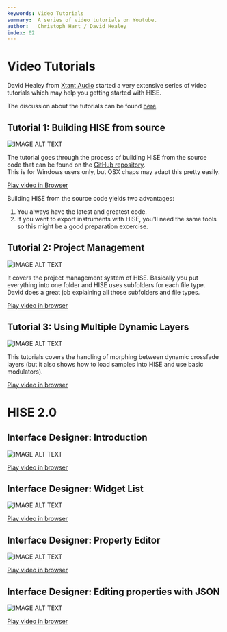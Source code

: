 ```yaml
---
keywords: Video Tutorials
summary:  A series of video tutorials on Youtube.
author:   Christoph Hart / David Healey
index: 02
---
```


# Video Tutorials

David Healey from [Xtant Audio](http://xtant-audio.com) started a very extensive series of video tutorials which may help you getting started with HISE.

The discussion about the tutorials can be found [here](http://forum.hise.audio/topic/207/video-tutorials).

## Tutorial 1: Building HISE from source

![IMAGE ALT TEXT](http://img.youtube.com/vi/0TtezP8lp24/0.jpg)

The tutorial goes through the process of building HISE from the source code that can be found on the [GitHub repository](https://github.com/christophhart/HISE).  
This is for Windows users only, but OSX chaps may adapt this pretty easily.

[Play video in Browser](http://www.youtube.com/watch?v=0TtezP8lp24)

Building HISE from the source code yields two advantages:

1. You always have the latest and greatest code.
2. If you want to export instruments with HISE, you'll need the same tools so this might be a good preparation excercise.

## Tutorial 2: Project Management

![IMAGE ALT TEXT](http://img.youtube.com/vi/MuoNFp2dAEc/0.jpg)

It covers the project management system of HISE. Basically you put everything into one folder and HISE uses subfolders for each file type.
David does a great job explaining all those subfolders and file types.

[Play video in browser](http://www.youtube.com/watch?v=MuoNFp2dAEc)

## Tutorial 3: Using Multiple Dynamic Layers

![IMAGE ALT TEXT](http://img.youtube.com/vi/0cn1l8231n4/0.jpg)

This tutorials covers the handling of morphing between dynamic crossfade layers (but it also shows how to load samples into HISE and use basic modulators).

[Play video in browser](http://www.youtube.com/watch?v=0cn1l8231n4)

# HISE 2.0


## Interface Designer: Introduction

![IMAGE ALT TEXT](http://img.youtube.com/vi/JVga_eDvTP8/0.jpg)

[Play video in browser](https://www.youtube.com/watch?v=JVga_eDvTP8)



## Interface Designer: Widget List

![IMAGE ALT TEXT](http://img.youtube.com/vi/r65crWRb3vc/0.jpg)

[Play video in browser](https://www.youtube.com/watch?v=r65crWRb3vc)



## Interface Designer: Property Editor

![IMAGE ALT TEXT](http://img.youtube.com/vi/V4wHbkz5HVc/0.jpg)

[Play video in browser](https://www.youtube.com/watch?v=V4wHbkz5HVc)


## Interface Designer: Editing properties with JSON


![IMAGE ALT TEXT](http://img.youtube.com/vi/hfcIuvJZMyE/0.jpg)

[Play video in browser](https://www.youtube.com/watch?v=hfcIuvJZMyE)

